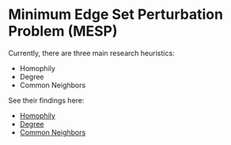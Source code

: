 # Minimum Edge Set Perturbation Problem (MESP)

Currently, there are three main research heuristics:
- Homophily
- Degree
- Common Neighbors

See their findings here:
- [Homophily](https://github.com/wrcorcoran/minimum-edge-set-perturbation/blob/main/homophily/experiments/FINDINGS.md)
- [Degree](https://github.com/wrcorcoran/minimum-edge-set-perturbation/blob/main/degree/experiments/FINDINGS.md)
- [Common Neighbors](https://github.com/wrcorcoran/minimum-edge-set-perturbation/blob/main/common-neighbors/experiments/FINDINGS.md)

<!-- ```
NAVIGATE TO YOUR HOME DIRECTORY USING TERMINAL

wget -c https://ftp.gnu.org/gnu/glibc/glibc-2.27.tar.gz
tar -zxvf glibc-2.27.tar.gz
mkdir glibc-2.27/build

wget http://ftp.gnu.org/gnu/bison/bison-2.7.tar.gz
tar -xvzf bison-2.7.tar.gz

wget https://ftp.gnu.org/gnu/m4/m4-latest.tar.gz
tar -xvzf m4-latest.tar.gz
cd m4-1.4.19
./configure --prefix=/home/*USERNAME*/m4
make
make install

cd ~
cd bison-2.7
PATH=$PATH:/home/*USERNAME*/m4/bin/
./configure --prefix=/home/*USERNAME*/bison
make
make install
PATH=$PATH:/home/*USERNAME*/bison/bin/

cd ~
cd glibc-2.27/build
../configure --prefix=/opt/glibc
make && make install

NOTE: this step may hang for awhile, let it be!

PATH=$PATH:/home/*USERNAME*/glibc/bin/

or

conda install pytorch torchvision -c pytorch && conda install -c dglteam dgl

``` -->
